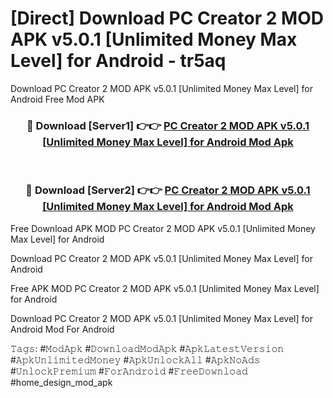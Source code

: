 # [Direct] Download PC Creator 2 MOD APK v5.0.1 [Unlimited Money Max Level] for Android - tr5aq
Download PC Creator 2 MOD APK v5.0.1 [Unlimited Money Max Level] for Android Free Mod APK

<div align="center">
<h3>🔴 Download [Server1] 👉👉 <a href="https://apk-comot.site?title=PC_Creator_2_MOD_APK_v5.0.1_[Unlimited_Money_Max_Level]_for_Android">PC Creator 2 MOD APK v5.0.1 [Unlimited Money Max Level] for Android Mod Apk</a></h3><br>

<h3>🔴 Download [Server2] 👉👉 <a href="https://apk-comot.site?title=PC_Creator_2_MOD_APK_v5.0.1_[Unlimited_Money_Max_Level]_for_Android">PC Creator 2 MOD APK v5.0.1 [Unlimited Money Max Level] for Android Mod Apk</a></h3>
</div>


Free Download APK MOD PC Creator 2 MOD APK v5.0.1 [Unlimited Money Max Level] for Android

Download PC Creator 2 MOD APK v5.0.1 [Unlimited Money Max Level] for Android 

Free APK MOD PC Creator 2 MOD APK v5.0.1 [Unlimited Money Max Level] for Android 

Download PC Creator 2 MOD APK v5.0.1 [Unlimited Money Max Level] for Android Mod For Android

𝚃𝚊𝚐𝚜: #𝙼𝚘𝚍𝙰𝚙𝚔 #𝙳𝚘𝚠𝚗𝚕𝚘𝚊𝚍𝙼𝚘𝚍𝙰𝚙𝚔 #𝙰𝚙𝚔𝙻𝚊𝚝𝚎𝚜𝚝𝚅𝚎𝚛𝚜𝚒𝚘𝚗 #𝙰𝚙𝚔𝚄𝚗𝚕𝚒𝚖𝚒𝚝𝚎𝚍𝙼𝚘𝚗𝚎𝚢 #𝙰𝚙𝚔𝚄𝚗𝚕𝚘𝚌𝚔𝙰𝚕𝚕 #𝙰𝚙𝚔𝙽𝚘𝙰𝚍𝚜 #𝚄𝚗𝚕𝚘𝚌𝚔𝙿𝚛𝚎𝚖𝚒𝚞𝚖 #𝙵𝚘𝚛𝙰𝚗𝚍𝚛𝚘𝚒𝚍 #𝙵𝚛𝚎𝚎𝙳𝚘𝚠𝚗𝚕𝚘𝚊𝚍 #home_design_mod_apk
